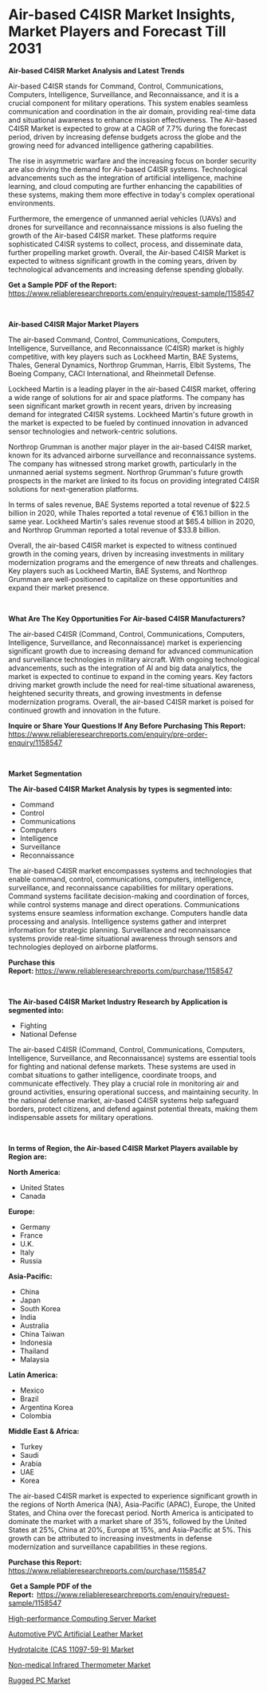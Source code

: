 <p><h1>Air-based C4ISR Market Insights, Market Players and Forecast Till 2031</h1></p><p><strong>Air-based C4ISR Market Analysis and Latest Trends</strong></p>
<p><p>Air-based C4ISR stands for Command, Control, Communications, Computers, Intelligence, Surveillance, and Reconnaissance, and it is a crucial component for military operations. This system enables seamless communication and coordination in the air domain, providing real-time data and situational awareness to enhance mission effectiveness. The Air-based C4ISR Market is expected to grow at a CAGR of 7.7% during the forecast period, driven by increasing defense budgets across the globe and the growing need for advanced intelligence gathering capabilities.</p><p>The rise in asymmetric warfare and the increasing focus on border security are also driving the demand for Air-based C4ISR systems. Technological advancements such as the integration of artificial intelligence, machine learning, and cloud computing are further enhancing the capabilities of these systems, making them more effective in today's complex operational environments.</p><p>Furthermore, the emergence of unmanned aerial vehicles (UAVs) and drones for surveillance and reconnaissance missions is also fueling the growth of the Air-based C4ISR market. These platforms require sophisticated C4ISR systems to collect, process, and disseminate data, further propelling market growth. Overall, the Air-based C4ISR Market is expected to witness significant growth in the coming years, driven by technological advancements and increasing defense spending globally.</p></p>
<p><strong>Get a Sample PDF of the Report:&nbsp;</strong> <a href="https://www.reliableresearchreports.com/enquiry/request-sample/1158547">https://www.reliableresearchreports.com/enquiry/request-sample/1158547</a></p>
<p>&nbsp;</p>
<p><strong>Air-based C4ISR Major Market Players</strong></p>
<p><p>The air-based Command, Control, Communications, Computers, Intelligence, Surveillance, and Reconnaissance (C4ISR) market is highly competitive, with key players such as Lockheed Martin, BAE Systems, Thales, General Dynamics, Northrop Grumman, Harris, Elbit Systems, The Boeing Company, CACI International, and Rheinmetall Defense.</p><p>Lockheed Martin is a leading player in the air-based C4ISR market, offering a wide range of solutions for air and space platforms. The company has seen significant market growth in recent years, driven by increasing demand for integrated C4ISR systems. Lockheed Martin's future growth in the market is expected to be fueled by continued innovation in advanced sensor technologies and network-centric solutions.</p><p>Northrop Grumman is another major player in the air-based C4ISR market, known for its advanced airborne surveillance and reconnaissance systems. The company has witnessed strong market growth, particularly in the unmanned aerial systems segment. Northrop Grumman's future growth prospects in the market are linked to its focus on providing integrated C4ISR solutions for next-generation platforms.</p><p>In terms of sales revenue, BAE Systems reported a total revenue of $22.5 billion in 2020, while Thales reported a total revenue of €16.1 billion in the same year. Lockheed Martin's sales revenue stood at $65.4 billion in 2020, and Northrop Grumman reported a total revenue of $33.8 billion.</p><p>Overall, the air-based C4ISR market is expected to witness continued growth in the coming years, driven by increasing investments in military modernization programs and the emergence of new threats and challenges. Key players such as Lockheed Martin, BAE Systems, and Northrop Grumman are well-positioned to capitalize on these opportunities and expand their market presence.</p></p>
<p>&nbsp;</p>
<p><strong>What Are The Key Opportunities For Air-based C4ISR Manufacturers?</strong></p>
<p><p>The air-based C4ISR (Command, Control, Communications, Computers, Intelligence, Surveillance, and Reconnaissance) market is experiencing significant growth due to increasing demand for advanced communication and surveillance technologies in military aircraft. With ongoing technological advancements, such as the integration of AI and big data analytics, the market is expected to continue to expand in the coming years. Key factors driving market growth include the need for real-time situational awareness, heightened security threats, and growing investments in defense modernization programs. Overall, the air-based C4ISR market is poised for continued growth and innovation in the future.</p></p>
<p><strong>Inquire or Share Your Questions If Any Before Purchasing This Report:</strong> <a href="https://www.reliableresearchreports.com/enquiry/pre-order-enquiry/1158547">https://www.reliableresearchreports.com/enquiry/pre-order-enquiry/1158547</a></p>
<p>&nbsp;</p>
<p><strong>Market Segmentation</strong></p>
<p><strong>The Air-based C4ISR Market Analysis by types is segmented into:</strong></p>
<p><ul><li>Command</li><li>Control</li><li>Communications</li><li>Computers</li><li>Intelligence</li><li>Surveillance</li><li>Reconnaissance</li></ul></p>
<p><p>The air-based C4ISR market encompasses systems and technologies that enable command, control, communications, computers, intelligence, surveillance, and reconnaissance capabilities for military operations. Command systems facilitate decision-making and coordination of forces, while control systems manage and direct operations. Communications systems ensure seamless information exchange. Computers handle data processing and analysis. Intelligence systems gather and interpret information for strategic planning. Surveillance and reconnaissance systems provide real-time situational awareness through sensors and technologies deployed on airborne platforms.</p></p>
<p><strong>Purchase this Report:&nbsp;</strong><a href="https://www.reliableresearchreports.com/purchase/1158547">https://www.reliableresearchreports.com/purchase/1158547</a></p>
<p>&nbsp;</p>
<p><strong>The Air-based C4ISR Market Industry Research by Application is segmented into:</strong></p>
<p><ul><li>Fighting</li><li>National Defense</li></ul></p>
<p><p>The air-based C4ISR (Command, Control, Communications, Computers, Intelligence, Surveillance, and Reconnaissance) systems are essential tools for fighting and national defense markets. These systems are used in combat situations to gather intelligence, coordinate troops, and communicate effectively. They play a crucial role in monitoring air and ground activities, ensuring operational success, and maintaining security. In the national defense market, air-based C4ISR systems help safeguard borders, protect citizens, and defend against potential threats, making them indispensable assets for military operations.</p></p>
<p>&nbsp;</p>
<p><strong>In terms of Region, the Air-based C4ISR Market Players available by Region are:</strong></p>
<p>
    <p> <strong> North America: </strong>
        <ul>
            <li>United States</li>
            <li>Canada</li>
        </ul>
        </p> 
    <p> <strong> Europe: </strong>
        <ul>
            <li>Germany</li>
            <li>France</li>
            <li>U.K.</li>
            <li>Italy</li>
            <li>Russia</li>
        </ul>
        </p> 
    <p> <strong> Asia-Pacific: </strong>
        <ul>
            <li>China</li>
            <li>Japan</li>
            <li>South Korea</li>
            <li>India</li>
            <li>Australia</li>
            <li>China Taiwan</li>
            <li>Indonesia</li>
            <li>Thailand</li>
            <li>Malaysia</li>
        </ul>
        </p> 
    <p> <strong> Latin America: </strong>
        <ul>
            <li>Mexico</li>
            <li>Brazil</li>
            <li>Argentina Korea</li>
            <li>Colombia</li>
        </ul>
        </p> 
    <p> <strong> Middle East & Africa: </strong>
        <ul>
            <li>Turkey</li>
            <li>Saudi</li>
            <li>Arabia</li>
            <li>UAE</li>
            <li>Korea</li>
        </ul>
    </p>
    </p>
<p><p>The air-based C4ISR market is expected to experience significant growth in the regions of North America (NA), Asia-Pacific (APAC), Europe, the United States, and China over the forecast period. North America is anticipated to dominate the market with a market share of 35%, followed by the United States at 25%, China at 20%, Europe at 15%, and Asia-Pacific at 5%. This growth can be attributed to increasing investments in defense modernization and surveillance capabilities in these regions.</p></p>
<p><strong>Purchase this Report: </strong><a href="https://www.reliableresearchreports.com/purchase/1158547">https://www.reliableresearchreports.com/purchase/1158547</a></p>
<p>&nbsp;<strong>Get a Sample PDF of the Report:&nbsp;&nbsp;</strong><a href="https://www.reliableresearchreports.com/enquiry/request-sample/1158547">https://www.reliableresearchreports.com/enquiry/request-sample/1158547</a></p>
<p><strong></strong></p>
<p><p><a href="https://issuu.com/reportprime-2/docs/high-performance-computing-server-market-size-2030">High-performance Computing Server Market</a></p><p><a href="https://github.com/BryceTownsendr/Market-Research-Report-List-3/blob/main/automotive-pvc-artificial-leather-market.md">Automotive PVC Artificial Leather Market</a></p><p><a href="https://github.com/dx0328/Market-Research-Report-List-1/blob/main/hydrotalcite-cas-11097-59-9-market.md">Hydrotalcite (CAS 11097-59-9) Market</a></p><p><a href="https://github.com/Glendatilghmankmgz0rbhwpy/Market-Research-Report-List-1/blob/main/non-medical-infrared-thermometer-market.md">Non-medical Infrared Thermometer Market</a></p><p><a href="https://issuu.com/reportprime-2/docs/rugged-pc-market-size-2030.pptx">Rugged PC Market</a></p></p>